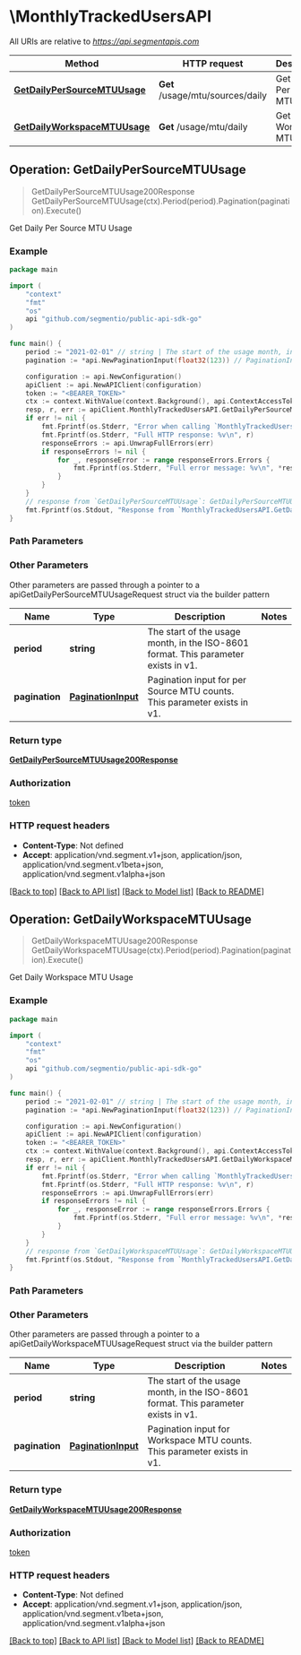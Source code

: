 # \MonthlyTrackedUsersAPI

All URIs are relative to *https://api.segmentapis.com*

Method | HTTP request | Description
------------- | ------------- | -------------
[**GetDailyPerSourceMTUUsage**](MonthlyTrackedUsersAPI.md#GetDailyPerSourceMTUUsage) | **Get** /usage/mtu/sources/daily | Get Daily Per Source MTU Usage
[**GetDailyWorkspaceMTUUsage**](MonthlyTrackedUsersAPI.md#GetDailyWorkspaceMTUUsage) | **Get** /usage/mtu/daily | Get Daily Workspace MTU Usage



## Operation: GetDailyPerSourceMTUUsage

> GetDailyPerSourceMTUUsage200Response GetDailyPerSourceMTUUsage(ctx).Period(period).Pagination(pagination).Execute()

Get Daily Per Source MTU Usage



### Example

```go
package main

import (
    "context"
    "fmt"
    "os"
    api "github.com/segmentio/public-api-sdk-go"
)

func main() {
    period := "2021-02-01" // string | The start of the usage month, in the ISO-8601 format.  This parameter exists in v1.
    pagination := *api.NewPaginationInput(float32(123)) // PaginationInput | Pagination input for per Source MTU counts.  This parameter exists in v1.

    configuration := api.NewConfiguration()
    apiClient := api.NewAPIClient(configuration)
    token := "<BEARER_TOKEN>"
    ctx := context.WithValue(context.Background(), api.ContextAccessToken, token)
    resp, r, err := apiClient.MonthlyTrackedUsersAPI.GetDailyPerSourceMTUUsage(ctx).Period(period).Pagination(pagination).Execute()
    if err != nil {
        fmt.Fprintf(os.Stderr, "Error when calling `MonthlyTrackedUsersAPI.GetDailyPerSourceMTUUsage``: %v\n", err)
        fmt.Fprintf(os.Stderr, "Full HTTP response: %v\n", r)
        responseErrors := api.UnwrapFullErrors(err)
        if responseErrors != nil {
            for _, responseError := range responseErrors.Errors {
                fmt.Fprintf(os.Stderr, "Full error message: %v\n", *responseError.Message)
            }
        }
    }
    // response from `GetDailyPerSourceMTUUsage`: GetDailyPerSourceMTUUsage200Response
    fmt.Fprintf(os.Stdout, "Response from `MonthlyTrackedUsersAPI.GetDailyPerSourceMTUUsage`: %v\n", resp.GetData())
}
```

### Path Parameters



### Other Parameters

Other parameters are passed through a pointer to a apiGetDailyPerSourceMTUUsageRequest struct via the builder pattern


Name | Type | Description  | Notes
------------- | ------------- | ------------- | -------------
 **period** | **string** | The start of the usage month, in the ISO-8601 format.  This parameter exists in v1. | 
 **pagination** | [**PaginationInput**](PaginationInput.md) | Pagination input for per Source MTU counts.  This parameter exists in v1. | 

### Return type

[**GetDailyPerSourceMTUUsage200Response**](GetDailyPerSourceMTUUsage200Response.md)

### Authorization

[token](../README.md#token)

### HTTP request headers

- **Content-Type**: Not defined
- **Accept**: application/vnd.segment.v1+json, application/json, application/vnd.segment.v1beta+json, application/vnd.segment.v1alpha+json

[[Back to top]](#) [[Back to API list]](../README.md#documentation-for-api-endpoints)
[[Back to Model list]](../README.md#documentation-for-models)
[[Back to README]](../README.md)


## Operation: GetDailyWorkspaceMTUUsage

> GetDailyWorkspaceMTUUsage200Response GetDailyWorkspaceMTUUsage(ctx).Period(period).Pagination(pagination).Execute()

Get Daily Workspace MTU Usage



### Example

```go
package main

import (
    "context"
    "fmt"
    "os"
    api "github.com/segmentio/public-api-sdk-go"
)

func main() {
    period := "2021-02-01" // string | The start of the usage month, in the ISO-8601 format.  This parameter exists in v1.
    pagination := *api.NewPaginationInput(float32(123)) // PaginationInput | Pagination input for Workspace MTU counts.  This parameter exists in v1.

    configuration := api.NewConfiguration()
    apiClient := api.NewAPIClient(configuration)
    token := "<BEARER_TOKEN>"
    ctx := context.WithValue(context.Background(), api.ContextAccessToken, token)
    resp, r, err := apiClient.MonthlyTrackedUsersAPI.GetDailyWorkspaceMTUUsage(ctx).Period(period).Pagination(pagination).Execute()
    if err != nil {
        fmt.Fprintf(os.Stderr, "Error when calling `MonthlyTrackedUsersAPI.GetDailyWorkspaceMTUUsage``: %v\n", err)
        fmt.Fprintf(os.Stderr, "Full HTTP response: %v\n", r)
        responseErrors := api.UnwrapFullErrors(err)
        if responseErrors != nil {
            for _, responseError := range responseErrors.Errors {
                fmt.Fprintf(os.Stderr, "Full error message: %v\n", *responseError.Message)
            }
        }
    }
    // response from `GetDailyWorkspaceMTUUsage`: GetDailyWorkspaceMTUUsage200Response
    fmt.Fprintf(os.Stdout, "Response from `MonthlyTrackedUsersAPI.GetDailyWorkspaceMTUUsage`: %v\n", resp.GetData())
}
```

### Path Parameters



### Other Parameters

Other parameters are passed through a pointer to a apiGetDailyWorkspaceMTUUsageRequest struct via the builder pattern


Name | Type | Description  | Notes
------------- | ------------- | ------------- | -------------
 **period** | **string** | The start of the usage month, in the ISO-8601 format.  This parameter exists in v1. | 
 **pagination** | [**PaginationInput**](PaginationInput.md) | Pagination input for Workspace MTU counts.  This parameter exists in v1. | 

### Return type

[**GetDailyWorkspaceMTUUsage200Response**](GetDailyWorkspaceMTUUsage200Response.md)

### Authorization

[token](../README.md#token)

### HTTP request headers

- **Content-Type**: Not defined
- **Accept**: application/vnd.segment.v1+json, application/json, application/vnd.segment.v1beta+json, application/vnd.segment.v1alpha+json

[[Back to top]](#) [[Back to API list]](../README.md#documentation-for-api-endpoints)
[[Back to Model list]](../README.md#documentation-for-models)
[[Back to README]](../README.md)


